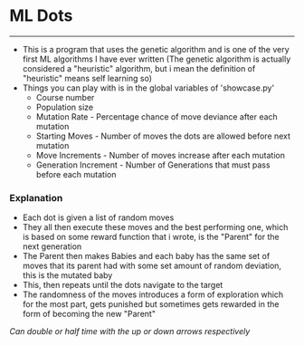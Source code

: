 <h1>ML Dots</h1>
<hr/>
<ul>
  <li>
    This is a program that uses the genetic algorithm and is one of the very first ML algorithms I have ever written (The genetic algorithm is actually considered a "heuristic" algorithm, but i mean the definition of "heuristic" means self learning so)
  </li>
  <li>
    Things you can play with is in the global variables of 'showcase.py'
    <ul>
      <li>
        Course number
      </li>
      <li>
        Population size
      </li>
      <li>
        Mutation Rate - Percentage chance of move deviance after each mutation
      </li>
      <li>
        Starting Moves - Number of moves the dots are allowed before next mutation
      </li>
      <li>
        Move Increments - Number of moves increase after each mutation
      </li>
      <li>
        Generation Increment - Number of Generations that must pass before each mutation
      </li>
  </ul>  
  </li>
</ul>
<h3>Explanation</h3>
<ul>
  <li>
    Each dot is given a list of random moves
  </li>
  <li>
    They all then execute these moves and the best performing one, which is based on some reward function that i wrote, is the "Parent" for the next generation
  </li>
  <li>
    The Parent then makes Babies and each baby has the same set of moves that its parent had with some set amount of random deviation, this is the mutated baby
  </li>
  <li>
    This, then repeats until the dots navigate to the target    
  </li>
  <li>
    The randomness of the moves introduces a form of exploration which for the most part, gets punished but sometimes gets rewarded in the form of becoming the new "Parent" 
  </li>
</ul>
<em>Can double or half time with the up or down arrows respectively</em>
  
